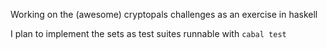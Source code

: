 Working on the (awesome) cryptopals challenges as an exercise in haskell

I plan to implement the sets as test suites runnable with `cabal test`
